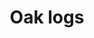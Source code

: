 ---
layout: item
title: Oak logs
item-id: 1521
datatable: true
id: 1521
name: "Oak logs"
members: false
lowalch: 8
highalch: 12
examine: "Logs cut from an oak tree."
monsters:
  - id: 6594
    name: "Ent"
    members: true
    combat_level: 101
    wiki_url: "https://oldschool.runescape.wiki/w/Ent"
    drops:
      - quantity: "2"
        rarity: null
    image: "https://oldschool.runescape.wiki/images/b/b1/Ent_%28lv_86%29.png?35924"
  - id: 7234
    name: "Ent"
    members: true
    combat_level: 86
    wiki_url: "https://oldschool.runescape.wiki/w/Ent"
    drops:
      - quantity: "2"
        rarity: null
    image: "https://oldschool.runescape.wiki/images/b/b1/Ent_%28lv_86%29.png?35924"
  - id: 8297
    name: "Swamp Crab"
    members: true
    combat_level: 55
    wiki_url: "https://oldschool.runescape.wiki/w/Swamp_Crab#Normal"
    drops:
      - quantity: "4"
        rarity: 0.015625
    image: "https://oldschool.runescape.wiki/images/7/7d/Swamp_Crab.png?80188"
---
